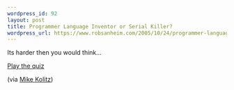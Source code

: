 ```yaml
--- 
wordpress_id: 92
layout: post
title: Programmer Language Inventor or Serial Killer?
wordpress_url: https://www.robsanheim.com/2005/10/24/programmer-language-inventor-or-serial-killer/
---
```

Its harder then you would think...

<a href="https://www.malevole.com/mv/misc/killerquiz/">Play the quiz</a>

(via <a href="https://www.open-node.net/">Mike Kolitz</a>)
